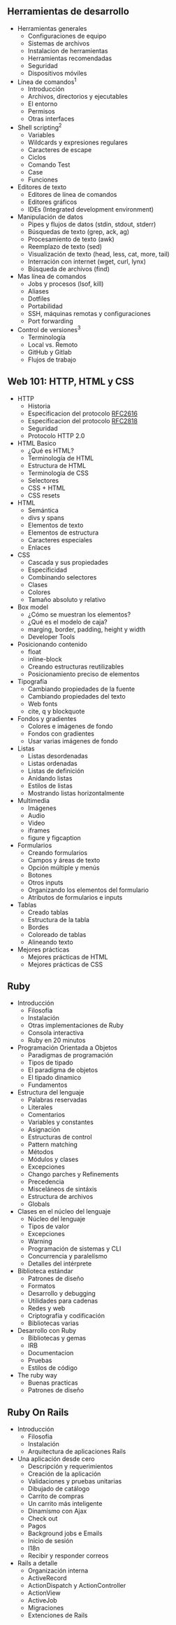 
## Herramientas de desarrollo
* Herramientas generales
  * Configuraciones de equipo
  * Sistemas de archivos
  * Instalacion de herramientas
  * Herramientas recomendadas
  * Seguridad
  * Dispositivos móviles
* Línea de comandos<sup>1</sup>
  * Introducción
  * Archivos, directorios y ejecutables
  * El entorno
  * Permisos
  * Otras interfaces
* Shell scripting<sup>2</sup>
  * Variables
  * Wildcards y expresiones regulares
  * Caracteres de escape
  * Ciclos
  * Comando Test
  * Case
  * Funciones
* Editores de texto
  * Editores de línea de comandos
  * Editores gráficos
  * IDEs (Integrated development environment)
* Manipulación de datos
  * Pipes y flujos de datos (stdin, stdout, stderr)
  * Búsquedas de texto (grep, ack, ag)
  * Procesamiento de texto (awk)
  * Reemplazo de texto (sed)
  * Visualización de texto (head, less, cat, more, tail)
  * Interración con internet (wget, curl, lynx)
  * Búsqueda de archivos (find)
* Mas línea de comandos
  * Jobs y procesos (lsof, kill)
  * Aliases
  * Dotfiles
  * Portabilidad
  * SSH, máquinas remotas y configuraciones
  * Port forwarding
* Control de versiones<sup>3</sup>
  * Terminología
  * Local vs. Remoto
  * GitHub y Gitlab
  * Flujos de trabajo

## Web 101: HTTP, HTML y CSS
* HTTP
  * Historia
  * Especificacion del protocolo [RFC2616](https://datatracker.ietf.org/doc/html/rfc2616/)
  * Especificacion del protocolo [RFC2818](https://datatracker.ietf.org/doc/html/rfc2818)
  * Seguridad
  * Protocolo HTTP 2.0
* HTML Basico
  * ¿Qué es HTML?
  * Terminología de HTML
  * Estructura de HTML
  * Terminología de CSS
  * Selectores
  * CSS + HTML
  * CSS resets
* HTML
  * Semántica
  * divs y spans
  * Elementos de texto
  * Elementos de estructura
  * Caracteres especiales
  * Enlaces
* CSS
  * Cascada y sus propiedades
  * Especificidad
  * Combinando selectores
  * Clases
  * Colores
  * Tamaño absoluto y relativo
* Box model
  * ¿Cómo se muestran los elementos?
  * ¿Qué es el modelo de caja?
  * marging, border, padding, height y width
  * Developer Tools
* Posicionando contenido
  * float
  * inline-block
  * Creando estructuras reutilizables
  * Posicionamiento preciso de elementos
* Tipografía
  * Cambiando propiedades de la fuente
  * Cambiando propiedades del texto
  * Web fonts
  * cite, q y blockquote
* Fondos y gradientes
  * Colores e imágenes de fondo
  * Fondos con gradientes
  * Usar varias imágenes de fondo
* Listas
  * Listas desordenadas
  * Listas ordenadas
  * Listas de definición
  * Anidando listas
  * Estilos de listas
  * Mostrando listas horizontalmente
* Multimedia
  * Imágenes
  * Audio
  * Video
  * iframes
  * figure y figcaption
* Formularios
  * Creando formularios
  * Campos y áreas de texto
  * Opción múltiple y menús
  * Botones
  * Otros inputs
  * Organizando los elementos del formulario
  * Atributos de formularios e inputs
* Tablas
  * Creado tablas
  * Estructura de la tabla
  * Bordes
  * Coloreado de tablas
  * Alineando texto
* Mejores prácticas
  * Mejores prácticas de HTML
  * Mejores prácticas de CSS

## Ruby
* Introducción
  * Filosofía
  * Instalación
  * Otras implementaciones de Ruby
  * Consola interactiva
  * Ruby en 20 minutos
* Programación Orientada a Objetos
  * Paradigmas de programación
  * Tipos de tipado
  * El paradigma de objetos
  * El tipado dinamico
  * Fundamentos
* Estructura del lenguaje
  * Palabras reservadas
  * Literales
  * Comentarios
  * Variables y constantes
  * Asignación
  * Estructuras de control
  * Pattern matching
  * Métodos
  * Módulos y clases
  * Excepciones
  * Chango parches y Refinements
  * Precedencia
  * Misceláneos de sintáxis
  * Estructura de archivos
  * Globals
* Clases en el núcleo del lenguaje
  * Núcleo del lenguaje
  * Tipos de valor
  * Excepciones
  * Warning
  * Programación de sistemas y CLI
  * Concurrencia y paralelísmo
  * Detalles del intérprete
* Biblioteca estándar
  * Patrones de diseño
  * Formatos
  * Desarrollo y debugging
  * Utilidades para cadenas
  * Redes y web
  * Criptografía y codificación
  * Bibliotecas varias
* Desarrollo con Ruby
  * Bibliotecas y gemas
  * IRB
  * Documentacion
  * Pruebas
  * Estilos de código
* The ruby way
  * Buenas practicas
  * Patrones de diseño

## Ruby On Rails
* Introducción
  * Filosofia
  * Instalación
  * Arquitectura de aplicaciones Rails
* Una aplicación desde cero
  * Descripción y requerimientos
  * Creación de la aplicación
  * Validaciones y pruebas unitarias
  * Dibujado de catálogo
  * Carrito de compras
  * Un carrito más inteligente
  * Dinamísmo con Ajax
  * Check out
  * Pagos
  * Background jobs e Emails
  * Inicio de sesión
  * I18n
  * Recibir y responder correos
* Rails a detalle
  * Organización interna
  * ActiveRecord
  * ActionDispatch y ActionController
  * ActionView
  * ActiveJob
  * Migraciones
  * Extenciones de Rails

